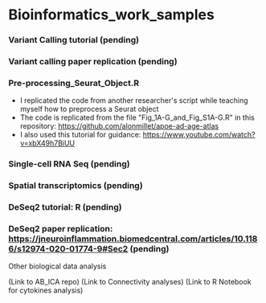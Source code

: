 # Bioinformatics_work_samples

### Variant Calling tutorial (pending)

### Variant calling paper replication (pending)

### Pre-processing_Seurat_Object.R   
- I replicated the code from another researcher's script while teaching myself how to preprocess a Seurat object
- The code is replicated from the file "Fig_1A-G_and_Fig_S1A-G.R" in this repository: https://github.com/alonmillet/apoe-ad-age-atlas
- I also used this tutorial for guidance: https://www.youtube.com/watch?v=xbX49h7BiUU  

### Single-cell RNA Seq (pending)

### Spatial transcriptomics (pending)

### DeSeq2 tutorial: R (pending)

### DeSeq2 paper replication: https://jneuroinflammation.biomedcentral.com/articles/10.1186/s12974-020-01774-9#Sec2  (pending)

Other biological data analysis

(Link to AB_ICA repo)
(Link to Connectivity analyses)
(Link to R Notebook for cytokines analysis)
